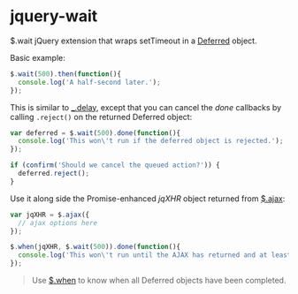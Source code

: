 jquery-wait
===========

$.wait jQuery extension that wraps setTimeout in a [Deferred](http://api.jquery.com/category/deferred-object/) object.

Basic example:

```JavaScript
$.wait(500).then(function(){
  console.log('A half-second later.');
});
```

This is similar to [_.delay](http://underscorejs.org/#delay), except that you can cancel the *done* callbacks by calling `.reject()` on the returned Deferred object:

```JavaScript
var deferred = $.wait(500).done(function(){
  console.log('This won\'t run if the deferred object is rejected.');
});

if (confirm('Should we cancel the queued action?')) {
  deferred.reject();
}
```

Use it along side the Promise-enhanced *jqXHR* object returned from [$.ajax](http://api.jquery.com/jQuery.ajax/):

```JavaScript
var jqXHR = $.ajax({
  // ajax options here
});

$.when(jqXHR, $.wait(500)).done(function(){
  console.log('This won\'t run until the AJAX has returned and at least 500 ms have passed.');
});
```

> Use [$.when](http://api.jquery.com/jQuery.when/) to know when all Deferred objects have been completed.
